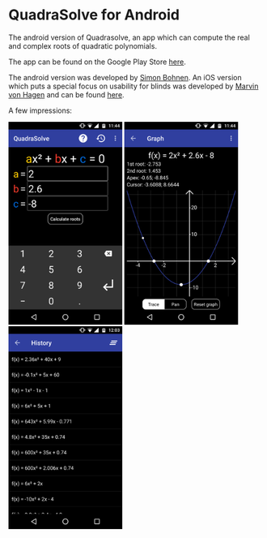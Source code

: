 # QuadraSolve for Android
The android version of Quadrasolve, an app which can compute the real and complex roots of quadratic polynomials.

The app can be found on the Google Play Store [here](https://play.google.com/store/apps/details?id=de.jamesbeans.quadrasolve&hl=en).

The android version was developed by [Simon Bohnen](http://simonbohnen.me). An iOS version which puts a special focus on usability for blinds was developed by [Marvin von Hagen](http://vhagen.me) and can be found [here](https://itunes.apple.com/US/app/id1196212823?mt=8).

A few impressions:

<img src="https://raw.githubusercontent.com/Simonibo/QuadraSolveAndroid/master/screenshots/main.png" alt="The main activity of the app" title="Main activity of the app" width="225" height="400">  <img src="https://raw.githubusercontent.com/Simonibo/QuadraSolveAndroid/master/screenshots/graph1.png" title="The graph" alt="The graph view" width="225" height="400">  <img src="https://raw.githubusercontent.com/Simonibo/QuadraSolveAndroid/master/screenshots/history.png" title="History" alt="The history view" width="225" height="400">
